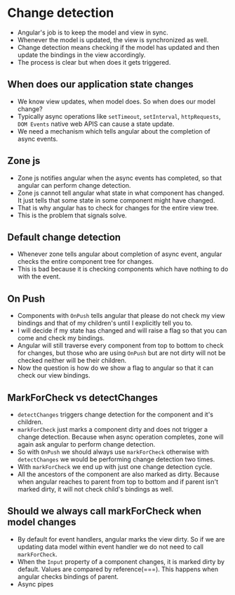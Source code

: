 # Change detection

- Angular's job is to keep the model and view in sync.
- Whenever the model is updated, the view is synchronized as well.
- Change detection means checking if the model has updated and then update the bindings in the view accordingly.
- The process is clear but when does it gets triggered.

## When does our application state changes

- We know view updates, when model does. So when does our model change?
- Typically async operations like `setTimeout`, `setInterval`, `httpRequests`, `DOM Events` native web APIS can cause a state update.
- We need a mechanism which tells angular about the completion of async events.


## Zone js

- Zone js notifies angular when the async events has completed, so that angular can perform change detection.
- Zone js cannot tell angular what state in what component has changed. It just tells that some state in some component might have changed.
- That is why angular has to check for changes for the entire view tree.
- This is the problem that signals solve.

## Default change detection

- Whenever zone tells angular about completion of async event, angular checks the entire component tree for changes.
- This is bad because it is checking components which have nothing to do with the event.

## On Push

- Components with `OnPush` tells angular that please do not check my view bindings and that of my children's until I explicitly tell you to.
- I will decide if my state has changed and will raise a flag so that you can come and check my bindings.
- Angular will still traverse every component from top to bottom to check for changes, but those who are using `OnPush` but are not dirty will not be checked neither will be their children.
- Now the question is how do we show a flag to angular so that it can check our view bindings.

## MarkForCheck vs detectChanges

- `detectChanges` triggers change detection for the component and it's children.
- `markForCheck` just marks a component dirty and does not trigger a change detection. Because when async operation completes, zone will again ask angular to perform change detection.
- So with `OnPush` we should always use `markForCheck` otherwise with `detectChanges` we would be performing change detection two times.
- With `markForCheck` we end up with just one change detection cycle.
- All the ancestors of the component are also marked as dirty. Because when angular reaches to parent from top to bottom and if parent isn't marked dirty, it will not check child's bindings as well.

## Should we always call markForCheck when model changes

- By default for event handlers, angular marks the view dirty. So if we are updating data model within event handler we do not need to call `markForCheck`.
- When the `Input` property of a component changes, it is marked dirty by default. Values are compared by reference(===). This happens when angular checks bindings of parent.
- Async pipes

